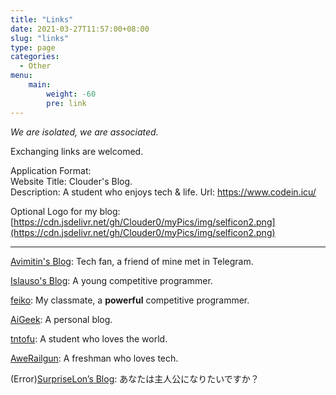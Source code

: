```yaml
---
title: "Links"
date: 2021-03-27T11:57:00+08:00
slug: "links"
type: page
categories:
  - Other
menu:
    main:
        weight: -60
        pre: link
---
```


*We are isolated, we are associated.*

Exchanging links are welcomed.

Application Format:  
Website Title: Clouder's Blog.  
Description: A student who enjoys tech & life.
Url: https://www.codein.icu/  

Optional Logo for my blog: [https://cdn.jsdelivr.net/gh/Clouder0/myPics/img/selficon2.png](https://cdn.jsdelivr.net/gh/Clouder0/myPics/img/selficon2.png)

---

[Avimitin's Blog](https://www.avimitin.com): Tech fan, a friend of mine met in Telegram.

[Islauso's Blog](https://www.azusemisa.top): A young competitive programmer.

[feiko](https://www.feiko.me): My classmate, a **powerful** competitive programmer.

[AiGeek](https://www.aigeek.top): A personal blog.

[tntofu](https://tntofu.com): A student who loves the world.

[AweRailgun](https://miku.mx): A freshman who loves tech.

(Error)[SurpriseLon’s Blog](https://furrysp.me): あなたは主人公になりたいですか？
